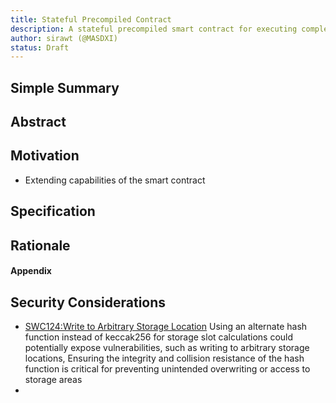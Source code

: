 ```yaml
---
title: Stateful Precompiled Contract
description: A stateful precompiled smart contract for executing complexity task.
author: sirawt (@MASDXI)
status: Draft
---
```


## Simple Summary

## Abstract

## Motivation

- Extending capabilities of the smart contract

## Specification

## Rationale

#### Appendix

## Security Considerations
- [SWC124:Write to Arbitrary Storage Location](https://swcregistry.io/docs/SWC-124/) Using an alternate hash function instead of keccak256 for storage slot calculations could potentially expose vulnerabilities, such as writing to arbitrary storage locations, Ensuring the integrity and collision resistance of the hash function is critical for preventing unintended overwriting or access to storage areas
- 
